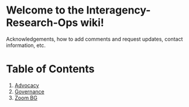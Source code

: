 # Welcome to the Interagency-Research-Ops wiki!
Acknowledgements, how to add comments and request updates, contact information, etc. 

Table of Contents
=================
1. [Advocacy](Advocacy.md)
2. [Governance](Governance.md)
3. [Zoom BG](zoom-bg.pdf)


